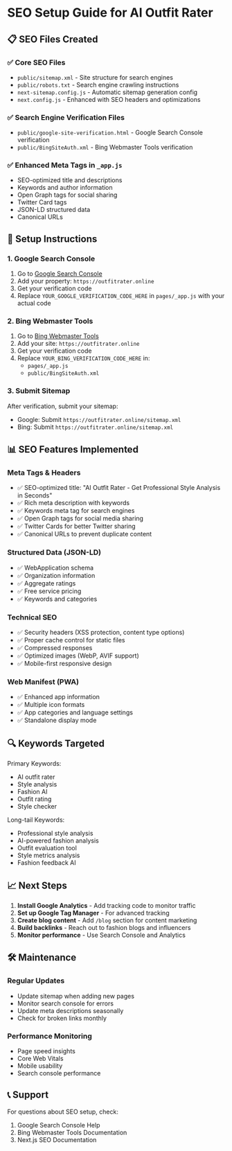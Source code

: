 # SEO Setup Guide for AI Outfit Rater

## 📋 SEO Files Created

### ✅ Core SEO Files
- `public/sitemap.xml` - Site structure for search engines
- `public/robots.txt` - Search engine crawling instructions
- `next-sitemap.config.js` - Automatic sitemap generation config
- `next.config.js` - Enhanced with SEO headers and optimizations

### ✅ Search Engine Verification Files
- `public/google-site-verification.html` - Google Search Console verification
- `public/BingSiteAuth.xml` - Bing Webmaster Tools verification

### ✅ Enhanced Meta Tags in `_app.js`
- SEO-optimized title and descriptions
- Keywords and author information
- Open Graph tags for social sharing
- Twitter Card tags
- JSON-LD structured data
- Canonical URLs

## 🚀 Setup Instructions

### 1. Google Search Console
1. Go to [Google Search Console](https://search.google.com/search-console)
2. Add your property: `https://outfitrater.online`
3. Get your verification code
4. Replace `YOUR_GOOGLE_VERIFICATION_CODE_HERE` in `pages/_app.js` with your actual code

### 2. Bing Webmaster Tools
1. Go to [Bing Webmaster Tools](https://www.bing.com/webmasters)
2. Add your site: `https://outfitrater.online`
3. Get your verification code
4. Replace `YOUR_BING_VERIFICATION_CODE_HERE` in:
   - `pages/_app.js`
   - `public/BingSiteAuth.xml`

### 3. Submit Sitemap
After verification, submit your sitemap:
- Google: Submit `https://outfitrater.online/sitemap.xml`
- Bing: Submit `https://outfitrater.online/sitemap.xml`

## 📊 SEO Features Implemented

### Meta Tags & Headers
- ✅ SEO-optimized title: "AI Outfit Rater - Get Professional Style Analysis in Seconds"
- ✅ Rich meta description with keywords
- ✅ Keywords meta tag for search engines
- ✅ Open Graph tags for social media sharing
- ✅ Twitter Cards for better Twitter sharing
- ✅ Canonical URLs to prevent duplicate content

### Structured Data (JSON-LD)
- ✅ WebApplication schema
- ✅ Organization information
- ✅ Aggregate ratings
- ✅ Free service pricing
- ✅ Keywords and categories

### Technical SEO
- ✅ Security headers (XSS protection, content type options)
- ✅ Proper cache control for static files
- ✅ Compressed responses
- ✅ Optimized images (WebP, AVIF support)
- ✅ Mobile-first responsive design

### Web Manifest (PWA)
- ✅ Enhanced app information
- ✅ Multiple icon formats
- ✅ App categories and language settings
- ✅ Standalone display mode

## 🔍 Keywords Targeted

Primary Keywords:
- AI outfit rater
- Style analysis
- Fashion AI
- Outfit rating
- Style checker

Long-tail Keywords:
- Professional style analysis
- AI-powered fashion analysis
- Outfit evaluation tool
- Style metrics analysis
- Fashion feedback AI

## 📈 Next Steps

1. **Install Google Analytics** - Add tracking code to monitor traffic
2. **Set up Google Tag Manager** - For advanced tracking
3. **Create blog content** - Add `/blog` section for content marketing
4. **Build backlinks** - Reach out to fashion blogs and influencers
5. **Monitor performance** - Use Search Console and Analytics

## 🛠 Maintenance

### Regular Updates
- Update sitemap when adding new pages
- Monitor search console for errors
- Update meta descriptions seasonally
- Check for broken links monthly

### Performance Monitoring
- Page speed insights
- Core Web Vitals
- Mobile usability
- Search console performance

## 📞 Support

For questions about SEO setup, check:
1. Google Search Console Help
2. Bing Webmaster Tools Documentation
3. Next.js SEO Documentation
